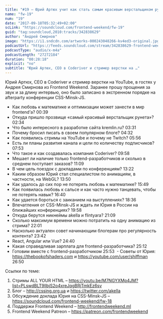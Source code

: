 ```yaml
---
title: "#19 – Юрий Артюх учит как стать самым красивым верстальщиком рунета"
name: "fw-19"
num: "19"
date: "2017-09-18T05:32:49+02:00"
scLink: "https://soundcloud.com/frontend-weekend/fw-19"
guid: "tag:soundcloud,2010:tracks/342838629"
author: "Андрей Смирнов"
image: "https://i1.sndcdn.com/artworks-000243048266-kv4ed3-original.jpg"
podcastUrl: "https://feeds.soundcloud.com/stream/342838629-frontend-weekend-fw-19.m4a"
podcastType: "audio/x-m4a"
podcastLength: "27272184"
duration: "00:28:18"
explicit: "no"
subtitle: "Юрий Артюх, CEO в Coderiver и стример верстки на …"
---
```

Юрий Артюх, CEO в Coderiver и стример верстки на YouTube, в гостях у Андрея Смирнова из Frontend Weekend. Заранее прошу прощения за звук и за длину интервью, оно было записано в экстренном порядке на afterparty конференции CSS-Minsk-JS.

- Как любовь к математике и оптимизации может занести в мир frontend’а? 00:39
- Откуда пришло прозвище «самый красивый верстальщик рунета»? 02:34
- Что было интересного в разработке сайта kremlin.ru? 03:31
- Почему бросил писать в своем популярном блоге? 04:32
- Как появились стримы на YouTube и почему не Twitch? 05:56
- Есть ли планы развития канала и цели по количеству подписчиков? 07:53
- Что такое и как создавалась компания Coderiver? 09:58
- Мешает ли наличие только frontend-разработчиков и сколько в среднем поступает заказов? 11:09
- В чем цель поездок с докладами по конференциям? 13:22
- Каким образом Юрий стал специалистом по анимациям, в частности, на WebGL? 13:50
- Как удалось до сих пор не потерять любовь к математике? 15:49
- Как появилась любовь к сальсе и как часто нужно танцевать, чтобы не потерять навык? 16:40
- Как удается бороться с заиканием на выступлениях? 18:36
- Впечатления от CSS-Minsk-JS и ждать ли Юрия в России на ближайших конференциях? 19:58
- Откуда берутся никнеймы akella и flintyara? 21:09
- Сколько максимум времени можно потратить на одну анимацию из стрима? 22:01
- Насколько актуален совет начинающим блогерам про регулярность контента? 23:42 
- React, Angular или Vue? 24:40
- Какая справедливая зарплата для frontend-разработчика? 25:12
- Готовим вместе с frontend-разработчиком 25:53
 - Советы от Юрия: https://thebookofshaders.com и https://youtube.com/user/shiffman 26:50

Ссылки по теме:
1) Стримы ALL YOUR HTML – https://youtu.be/M7NGYXMp4JM?list=PLswdBLT9llbjS2o4xreJqgBRjTmkEz6sv
2) Блог – http://cssing.org.ua и https://twitter.com/akella
3) Обсуждение доклада Юрия на CSS-Minsk-JS – https://soundcloud.com/frontend-weekend/fw-18
4) Поддержи Frontend Weekend – http://frontendweekend.ml
5) Frontend Weekend Patreon – https://patreon.com/frontendweekend
